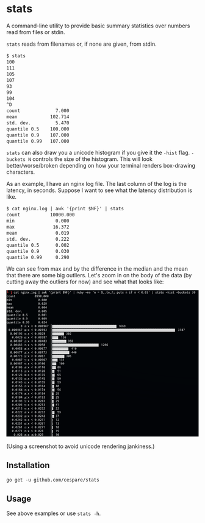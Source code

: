 # stats

A command-line utility to provide basic summary statistics over numbers read from files or stdin.

`stats` reads from filenames or, if none are given, from stdin.

    $ stats
    100
    111
    105
    107
    93
    99
    104
    ^D
    count             7.000
    mean            102.714
    std. dev.         5.470
    quantile 0.5    100.000
    quantile 0.9    107.000
    quantile 0.99   107.000

`stats` can also draw you a unicode histogram if you give it the `-hist` flag. `-buckets N` controls the size
of the histogram. This will look better/worse/broken depending on how your terminal renders box-drawing
characters.

As an example, I have an nginx log file. The last column of the log is the latency, in seconds. Suppose I want
to see what the latency distribution is like.

```
$ cat nginx.log | awk '{print $NF}' | stats
count           10000.000
min               0.000
max              16.372
mean              0.019
std. dev.         0.222
quantile 0.5      0.002
quantile 0.9      0.030
quantile 0.99     0.290
```

We can see from max and by the difference in the median and the mean that there are some big outliers. Let's
zoom in on the body of the data (by cutting away the outliers for now) and see what that looks like:

![screenshot](/screenshot.png)

(Using a screenshot to avoid unicode rendering jankiness.)

## Installation

    go get -u github.com/cespare/stats

## Usage

See above examples or use `stats -h`.
